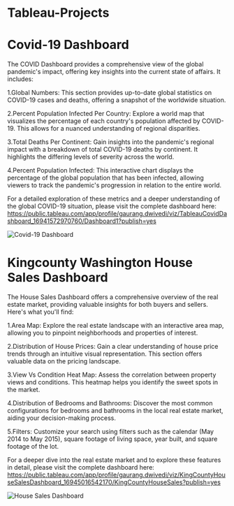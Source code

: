 # Tableau-Projects

# Covid-19 Dashboard
The COVID Dashboard provides a comprehensive view of the global pandemic's impact, offering key insights into the current state of affairs. It includes:

1.Global Numbers: This section provides up-to-date global statistics on COVID-19 cases and deaths, offering a snapshot of the worldwide situation.

2.Percent Population Infected Per Country: Explore a world map that visualizes the percentage of each country's population affected by COVID-19. This allows for a nuanced understanding of regional disparities.

3.Total Deaths Per Continent: Gain insights into the pandemic's regional impact with a breakdown of total COVID-19 deaths by continent. It highlights the differing levels of severity across the world.

4.Percent Population Infected: This interactive chart displays the percentage of the global population that has been infected, allowing viewers to track the pandemic's progression in relation to the entire world.

For a detailed exploration of these metrics and a deeper understanding of the global COVID-19 situation, please visit the complete dashboard here: https://public.tableau.com/app/profile/gaurang.dwivedi/viz/TableauCovidDashboard_16941572970760/Dashboard1?publish=yes

![Covid-19 Dashboard](https://github.com/Gaur025/Excel-Projects-Dashboards/assets/53060111/d4fabdec-430e-4b6b-9157-9500f65e0358)

# Kingcounty Washington House Sales Dashboard

The House Sales Dashboard offers a comprehensive overview of the real estate market, providing valuable insights for both buyers and sellers. Here's what you'll find:

1.Area Map: Explore the real estate landscape with an interactive area map, allowing you to pinpoint neighborhoods and properties of interest.

2.Distribution of House Prices: Gain a clear understanding of house price trends through an intuitive visual representation. This section offers valuable data on the pricing landscape.

3.View Vs Condition Heat Map: Assess the correlation between property views and conditions. This heatmap helps you identify the sweet spots in the market.

4.Distribution of Bedrooms and Bathrooms: Discover the most common configurations for bedrooms and bathrooms in the local real estate market, aiding your decision-making process.

5.Filters: Customize your search using filters such as the calendar (May 2014 to May 2015), square footage of living space, year built, and square footage of the lot.

For a deeper dive into the real estate market and to explore these features in detail, please visit the complete dashboard here: https://public.tableau.com/app/profile/gaurang.dwivedi/viz/KingCountyHouseSalesDashboard_16945016542170/KingCountyHouseSales?publish=yes

![House Sales Dashboard](https://github.com/Gaur025/Excel-Projects-Dashboards/assets/53060111/803c6ad8-77aa-43fb-9bfa-e1433b46411a)







